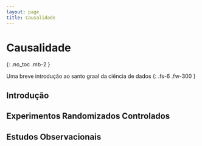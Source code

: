 ```yaml
---
layout: page
title: Causalidade
---
```


# Causalidade
{: .no_toc .mb-2 }

Uma breve introdução ao santo graal da ciência de dados
{: .fs-6 .fw-300 }

## Introdução

## Experimentos Randomizados Controlados

## Estudos Observacionais
